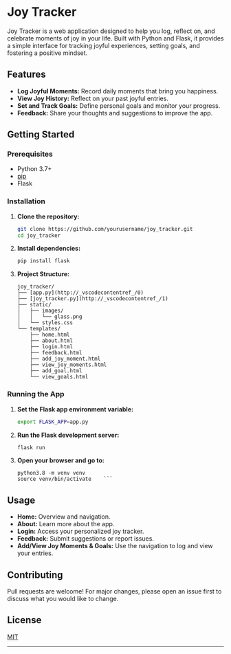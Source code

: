 # Joy Tracker

Joy Tracker is a web application designed to help you log, reflect on, and celebrate moments of joy in your life. Built with Python and Flask, it provides a simple interface for tracking joyful experiences, setting goals, and fostering a positive mindset.

## Features

- **Log Joyful Moments:** Record daily moments that bring you happiness.
- **View Joy History:** Reflect on your past joyful entries.
- **Set and Track Goals:** Define personal goals and monitor your progress.
- **Feedback:** Share your thoughts and suggestions to improve the app.

## Getting Started

### Prerequisites

- Python 3.7+
- [pip](https://pip.pypa.io/en/stable/)
- Flask

### Installation

1. **Clone the repository:**
    ```bash
    git clone https://github.com/yourusername/joy_tracker.git
    cd joy_tracker
    ```

2. **Install dependencies:**
    ```bash
    pip install flask
    ```

3. **Project Structure:**
    ```
    joy_tracker/
    ├── [app.py](http://_vscodecontentref_/0)
    ├── [joy_tracker.py](http://_vscodecontentref_/1)
    ├── static/
    │   ├── images/
    │   │   └── glass.png
    │   └── styles.css
    └── templates/
        ├── home.html
        ├── about.html
        ├── login.html
        ├── feedback.html
        ├── add_joy_moment.html
        ├── view_joy_moments.html
        ├── add_goal.html
        └── view_goals.html
    ```

### Running the App

1. **Set the Flask app environment variable:**
    ```bash
    export FLASK_APP=app.py
    ```

2. **Run the Flask development server:**
    ```bash
    flask run
    ```

3. **Open your browser and go to:**
    ```
    python3.8 -m venv venv
    source venv/bin/activate    ```

## Usage

- **Home:** Overview and navigation.
- **About:** Learn more about the app.
- **Login:** Access your personalized joy tracker.
- **Feedback:** Submit suggestions or report issues.
- **Add/View Joy Moments & Goals:** Use the navigation to log and view your entries.

## Contributing

Pull requests are welcome! For major changes, please open an issue first to discuss what you would like to change.

## License

[MIT](LICENSE)

---

